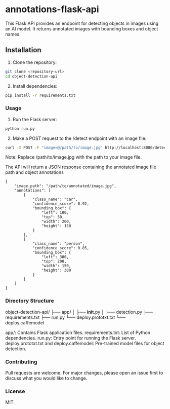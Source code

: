 # annotations-flask-api
This Flask API provides an endpoint for detecting objects in images using an AI model. It returns annotated images with bounding boxes and object names.

## Installation

1. Clone the repository:

```bash
git clone <repository-url>
cd object-detection-api
```
2. Install dependencies:

```bash
pip install -r requirements.txt
```

### Usage

1. Run the Flask server:

```bash
python run.py
```

2. Make a POST request to the /detect endpoint with an image file:

```bash
curl -X POST -F "image=@/path/to/image.jpg" http://localhost:8000/detect
```

Note: Replace /path/to/image.jpg with the path to your image file.

The API will return a JSON response containing the annotated image file path and object annotations

```plaintext
{
    "image_path": "/path/to/annotated/image.jpg",
    "annotations": [
        {
            "class_name": "car",
            "confidence_score": 0.92,
            "bounding_box": {
                "left": 100,
                "top": 50,
                "width": 200,
                "height": 150
            }
        },
        {
            "class_name": "person",
            "confidence_score": 0.85,
            "bounding_box": {
                "left": 300,
                "top": 200,
                "width": 150,
                "height": 300
            }
        }
    ]
}
```

### Directory Structure

object-detection-api/
├── app/
│   ├── __init__.py
│   ├── detection.py
├── requirements.txt
├── run.py
└── deploy.prototxt.txt
└── deploy.caffemodel


app/: Contains Flask application files.
requirements.txt: List of Python dependencies.
run.py: Entry point for running the Flask server.
deploy.prototxt.txt and deploy.caffemodel: Pre-trained model files for object detection.

### Contributing
Pull requests are welcome. For major changes, please open an issue first to discuss what you would like to change.

### License
MIT
